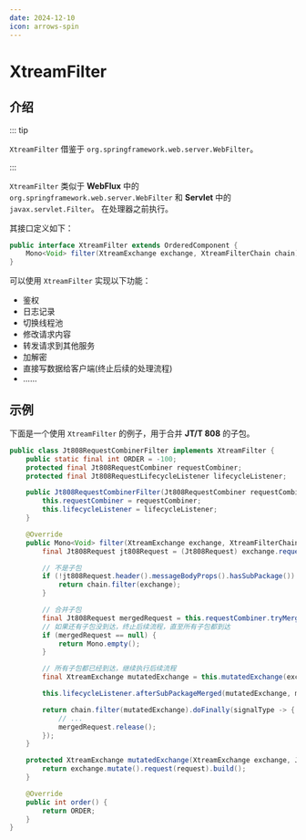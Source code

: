 ```yaml
---
date: 2024-12-10
icon: arrows-spin
---
```


# XtreamFilter

## 介绍

::: tip

`XtreamFilter` 借鉴于 `org.springframework.web.server.WebFilter`。

:::

`XtreamFilter` 类似于 **WebFlux** 中的 `org.springframework.web.server.WebFilter` 和 **Servlet** 中的 `javax.servlet.Filter`。 在处理器之前执行。

其接口定义如下：

```java
public interface XtreamFilter extends OrderedComponent {
    Mono<Void> filter(XtreamExchange exchange, XtreamFilterChain chain);
}
```

可以使用 `XtreamFilter` 实现以下功能：

- 鉴权
- 日志记录
- 切换线程池
- 修改请求内容
- 转发请求到其他服务
- 加解密
- 直接写数据给客户端(终止后续的处理流程)
- ……

## 示例

下面是一个使用 `XtreamFilter` 的例子，用于合并 **JT/T 808** 的子包。

```java
public class Jt808RequestCombinerFilter implements XtreamFilter {
    public static final int ORDER = -100;
    protected final Jt808RequestCombiner requestCombiner;
    protected final Jt808RequestLifecycleListener lifecycleListener;

    public Jt808RequestCombinerFilter(Jt808RequestCombiner requestCombiner, Jt808RequestLifecycleListener lifecycleListener) {
        this.requestCombiner = requestCombiner;
        this.lifecycleListener = lifecycleListener;
    }

    @Override
    public Mono<Void> filter(XtreamExchange exchange, XtreamFilterChain chain) {
        final Jt808Request jt808Request = (Jt808Request) exchange.request();

        // 不是子包
        if (!jt808Request.header().messageBodyProps().hasSubPackage()) {
            return chain.filter(exchange);
        }

        // 合并子包
        final Jt808Request mergedRequest = this.requestCombiner.tryMergeSubPackage(jt808Request);
        // 如果还有子包没到达，终止后续流程，直至所有子包都到达
        if (mergedRequest == null) {
            return Mono.empty();
        }

        // 所有子包都已经到达，继续执行后续流程
        final XtreamExchange mutatedExchange = this.mutatedExchange(exchange, mergedRequest);

        this.lifecycleListener.afterSubPackageMerged(mutatedExchange, mergedRequest);

        return chain.filter(mutatedExchange).doFinally(signalType -> {
            // ...
            mergedRequest.release();
        });
    }

    protected XtreamExchange mutatedExchange(XtreamExchange exchange, Jt808Request request) {
        return exchange.mutate().request(request).build();
    }

    @Override
    public int order() {
        return ORDER;
    }
}
```
